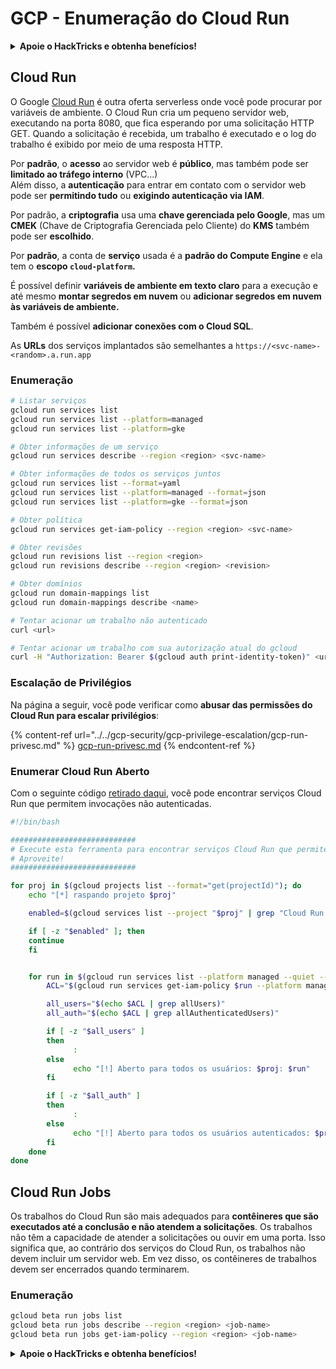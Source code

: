 # GCP - Enumeração do Cloud Run

<details>

<summary><strong>Apoie o HackTricks e obtenha benefícios!</strong></summary>

* Se você deseja ver sua **empresa anunciada no HackTricks** ou se deseja acessar a **última versão do PEASS ou baixar o HackTricks em PDF**, verifique os [**PLANOS DE ASSINATURA**](https://github.com/sponsors/carlospolop)!
* Obtenha o [**swag oficial do PEASS & HackTricks**](https://peass.creator-spring.com)
* Descubra [**The PEASS Family**](https://opensea.io/collection/the-peass-family), nossa coleção exclusiva de [**NFTs**](https://opensea.io/collection/the-peass-family)
* **Junte-se ao** 💬 [**grupo do Discord**](https://discord.gg/hRep4RUj7f) ou ao [**grupo do telegram**](https://t.me/peass) ou **siga-me** no **Twitter** 🐦 [**@carlospolopm**](https://twitter.com/carlospolopm).
* **Compartilhe seus truques de hacking enviando PRs para os repositórios do** [**HackTricks**](https://github.com/carlospolop/hacktricks) e [**HackTricks Cloud**](https://github.com/carlospolop/hacktricks-cloud) no github.

</details>

## Cloud Run <a href="#reviewing-cloud-run-configurations" id="reviewing-cloud-run-configurations"></a>

O Google [Cloud Run](https://cloud.google.com/run) é outra oferta serverless onde você pode procurar por variáveis de ambiente. O Cloud Run cria um pequeno servidor web, executando na porta 8080, que fica esperando por uma solicitação HTTP GET. Quando a solicitação é recebida, um trabalho é executado e o log do trabalho é exibido por meio de uma resposta HTTP.

Por **padrão**, o **acesso** ao servidor web é **público**, mas também pode ser **limitado ao tráfego interno** (VPC...)\
Além disso, a **autenticação** para entrar em contato com o servidor web pode ser **permitindo tudo** ou **exigindo autenticação via IAM**.

Por padrão, a **criptografia** usa uma **chave gerenciada pelo Google**, mas um **CMEK** (Chave de Criptografia Gerenciada pelo Cliente) do **KMS** também pode ser **escolhido**.

Por **padrão**, a conta de **serviço** usada é a **padrão do Compute Engine** e ela tem o **escopo `cloud-platform`.**

É possível definir **variáveis de ambiente em texto claro** para a execução e até mesmo **montar segredos em nuvem** ou **adicionar segredos em nuvem às variáveis de ambiente.**

Também é possível **adicionar conexões com o Cloud SQL**.

As **URLs** dos serviços implantados são semelhantes a `https://<svc-name>-<random>.a.run.app`

### Enumeração

```bash
# Listar serviços
gcloud run services list
gcloud run services list --platform=managed
gcloud run services list --platform=gke

# Obter informações de um serviço
gcloud run services describe --region <region> <svc-name> 

# Obter informações de todos os serviços juntos
gcloud run services list --format=yaml
gcloud run services list --platform=managed --format=json
gcloud run services list --platform=gke --format=json

# Obter política
gcloud run services get-iam-policy --region <region> <svc-name>

# Obter revisões
gcloud run revisions list --region <region>
gcloud run revisions describe --region <region> <revision>

# Obter domínios
gcloud run domain-mappings list
gcloud run domain-mappings describe <name>

# Tentar acionar um trabalho não autenticado
curl <url>

# Tentar acionar um trabalho com sua autorização atual do gcloud
curl -H "Authorization: Bearer $(gcloud auth print-identity-token)" <url>
```

### Escalação de Privilégios

Na página a seguir, você pode verificar como **abusar das permissões do Cloud Run para escalar privilégios**:

{% content-ref url="../../gcp-security/gcp-privilege-escalation/gcp-run-privesc.md" %}
[gcp-run-privesc.md](../../gcp-security/gcp-privilege-escalation/gcp-run-privesc.md)
{% endcontent-ref %}

### Enumerar Cloud Run Aberto

Com o seguinte código [retirado daqui](https://gitlab.com/gitlab-com/gl-security/security-operations/gl-redteam/gcp\_misc/-/blob/master/find\_open\_cloudrun.sh), você pode encontrar serviços Cloud Run que permitem invocações não autenticadas.

```bash
#!/bin/bash

############################
# Execute esta ferramenta para encontrar serviços Cloud Run que permitem invocações não autenticadas em qualquer lugar em sua organização GCP.
# Aproveite!
############################

for proj in $(gcloud projects list --format="get(projectId)"); do
    echo "[*] raspando projeto $proj"

    enabled=$(gcloud services list --project "$proj" | grep "Cloud Run API")

    if [ -z "$enabled" ]; then
	continue
    fi


    for run in $(gcloud run services list --platform managed --quiet --project $proj --format="get(name)"); do
        ACL="$(gcloud run services get-iam-policy $run --platform managed --project $proj)"

        all_users="$(echo $ACL | grep allUsers)"
        all_auth="$(echo $ACL | grep allAuthenticatedUsers)"

        if [ -z "$all_users" ]
        then
              :
        else
              echo "[!] Aberto para todos os usuários: $proj: $run"
        fi

        if [ -z "$all_auth" ]
        then
              :
        else
              echo "[!] Aberto para todos os usuários autenticados: $proj: $run"
        fi
    done
done
```

## Cloud Run Jobs

Os trabalhos do Cloud Run são mais adequados para **contêineres que são executados até a conclusão e não atendem a solicitações**. Os trabalhos não têm a capacidade de atender a solicitações ou ouvir em uma porta. Isso significa que, ao contrário dos serviços do Cloud Run, os trabalhos não devem incluir um servidor web. Em vez disso, os contêineres de trabalhos devem ser encerrados quando terminarem.

### Enumeração

```bash
gcloud beta run jobs list
gcloud beta run jobs describe --region <region> <job-name>
gcloud beta run jobs get-iam-policy --region <region> <job-name>
```

<details>

<summary><strong>Apoie o HackTricks e obtenha benefícios!</strong></summary>

* Se você deseja ver sua **empresa anunciada no HackTricks** ou se deseja acessar a **última versão do PEASS ou baixar o HackTricks em PDF**, verifique os [**PLANOS DE ASSINATURA**](https://github.com/sponsors/carlospolop)!
* Obtenha o [**swag oficial do PEASS & HackTricks**](https://peass.creator-spring.com)
* Descubra [**The PEASS Family**](https://opensea.io/collection/the-peass-family), nossa coleção exclusiva de [**NFTs**](https://opensea.io/collection/the-peass-family)
* **Junte-se ao** 💬 [**grupo do Discord**](https://discord.gg/hRep4RUj7f) ou ao [**grupo do telegram**](https://t.me/peass) ou **siga-me** no **Twitter** 🐦 [**@carlospolopm**](https://twitter.com/carlospolopm).
* **Compartilhe seus truques de hacking enviando PRs para os repositórios do** [**HackTricks**](https://github.com/carlospolop/hacktricks) e [**HackTricks Cloud**](https://github.com/carlospolop/hacktricks-cloud) no github.

</details>